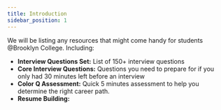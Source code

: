 ```yaml
---
title: Introduction
sidebar_position: 1
---
```


We will be listing any resources that might come handy for students @Brooklyn
College. 
Including:
- **Interview Questions Set:** List of 150+ interview questions
- **Core Interview Questions:** Questions you need to prepare for if you only had 30
  minutes left before an interview
- **Color Q Assessment:**  Quick 5 minutes assessment to help you determine the
  right career path.
- **Resume Building:** 